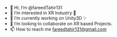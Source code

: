 - 👋 Hi, I’m @fareedTahir131
- 👀 I’m interested in XR Industry 🥽
- 🌱 I’m currently working on Unity3D ✨
- 💞️ I’m looking to collaborate on XR based Projects. 
- 📫 How to reach me fareedtahir131@gmail.com
<!---
fareedTahir131/fareedTahir131 is a ✨ special ✨ repository because its `README.md` (this file) appears on your GitHub profile.
You can click the Preview link to take a look at your changes.
--->
